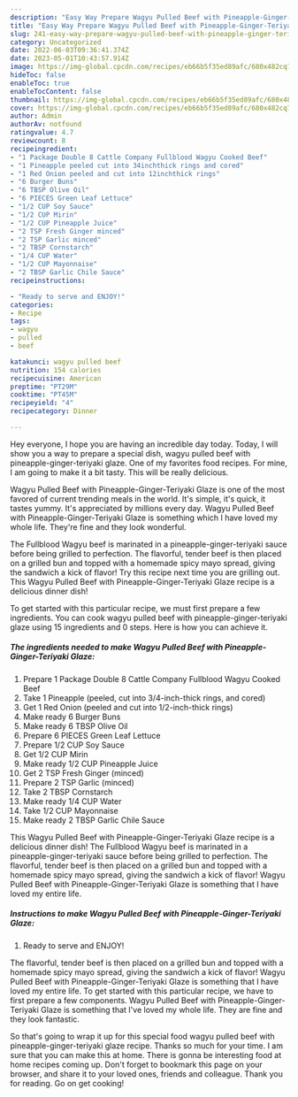 ```yaml
---
description: "Easy Way Prepare Wagyu Pulled Beef with Pineapple-Ginger-Teriyaki Glaze the Delicious"
title: "Easy Way Prepare Wagyu Pulled Beef with Pineapple-Ginger-Teriyaki Glaze the Delicious"
slug: 241-easy-way-prepare-wagyu-pulled-beef-with-pineapple-ginger-teriyaki-glaze-the-delicious
category: Uncategorized
date: 2022-06-03T09:36:41.374Z
date: 2023-05-01T10:43:57.914Z
image: https://img-global.cpcdn.com/recipes/eb66b5f35ed89afc/680x482cq70/wagyu-pulled-beef-with-pineapple-ginger-teriyaki-glaze-recipe-main-photo.jpg
hideToc: false
enableToc: true
enableTocContent: false
thumbnail: https://img-global.cpcdn.com/recipes/eb66b5f35ed89afc/680x482cq70/wagyu-pulled-beef-with-pineapple-ginger-teriyaki-glaze-recipe-main-photo.jpg
cover: https://img-global.cpcdn.com/recipes/eb66b5f35ed89afc/680x482cq70/wagyu-pulled-beef-with-pineapple-ginger-teriyaki-glaze-recipe-main-photo.jpg
author: Admin
authorAv: notfound
ratingvalue: 4.7
reviewcount: 8
recipeingredient:
- "1 Package Double 8 Cattle Company Fullblood Wagyu Cooked Beef"
- "1 Pineapple peeled cut into 34inchthick rings and cored"
- "1 Red Onion peeled and cut into 12inchthick rings"
- "6 Burger Buns"
- "6 TBSP Olive Oil"
- "6 PIECES Green Leaf Lettuce"
- "1/2 CUP Soy Sauce"
- "1/2 CUP Mirin"
- "1/2 CUP Pineapple Juice"
- "2 TSP Fresh Ginger minced"
- "2 TSP Garlic minced"
- "2 TBSP Cornstarch"
- "1/4 CUP Water"
- "1/2 CUP Mayonnaise"
- "2 TBSP Garlic Chile Sauce"
recipeinstructions:

- "Ready to serve and ENJOY!"
categories:
- Recipe
tags:
- wagyu
- pulled
- beef

katakunci: wagyu pulled beef 
nutrition: 154 calories
recipecuisine: American
preptime: "PT29M"
cooktime: "PT45M"
recipeyield: "4"
recipecategory: Dinner

---
```



Hey everyone, I hope you are having an incredible day today. Today, I will show you a way to prepare a special dish, wagyu pulled beef with pineapple-ginger-teriyaki glaze. One of my favorites food recipes. For mine, I am going to make it a bit tasty. This will be really delicious.

Wagyu Pulled Beef with Pineapple-Ginger-Teriyaki Glaze is one of the most favored of current trending meals in the world. It's simple, it's quick, it tastes yummy. It's appreciated by millions every day. Wagyu Pulled Beef with Pineapple-Ginger-Teriyaki Glaze is something which I have loved my whole life. They're fine and they look wonderful.

The Fullblood Wagyu beef is marinated in a pineapple-ginger-teriyaki sauce before being grilled to perfection. The flavorful, tender beef is then placed on a grilled bun and topped with a homemade spicy mayo spread, giving the sandwich a kick of flavor! Try this recipe next time you are grilling out. This Wagyu Pulled Beef with Pineapple-Ginger-Teriyaki Glaze recipe is a delicious dinner dish!


To get started with this particular recipe, we must first prepare a few ingredients. You can cook wagyu pulled beef with pineapple-ginger-teriyaki glaze using 15 ingredients and 0 steps. Here is how you can achieve it.

<!--inarticleads1-->

##### The ingredients needed to make Wagyu Pulled Beef with Pineapple-Ginger-Teriyaki Glaze:

1. Prepare 1 Package Double 8 Cattle Company Fullblood Wagyu Cooked Beef
1. Take 1 Pineapple (peeled, cut into 3/4-inch-thick rings, and cored)
1. Get 1 Red Onion (peeled and cut into 1/2-inch-thick rings)
1. Make ready 6 Burger Buns
1. Make ready 6 TBSP Olive Oil
1. Prepare 6 PIECES Green Leaf Lettuce
1. Prepare 1/2 CUP Soy Sauce
1. Get 1/2 CUP Mirin
1. Make ready 1/2 CUP Pineapple Juice
1. Get 2 TSP Fresh Ginger (minced)
1. Prepare 2 TSP Garlic (minced)
1. Take 2 TBSP Cornstarch
1. Make ready 1/4 CUP Water
1. Take 1/2 CUP Mayonnaise
1. Make ready 2 TBSP Garlic Chile Sauce


This Wagyu Pulled Beef with Pineapple-Ginger-Teriyaki Glaze recipe is a delicious dinner dish! The Fullblood Wagyu beef is marinated in a pineapple-ginger-teriyaki sauce before being grilled to perfection. The flavorful, tender beef is then placed on a grilled bun and topped with a homemade spicy mayo spread, giving the sandwich a kick of flavor! Wagyu Pulled Beef with Pineapple-Ginger-Teriyaki Glaze is something that I have loved my entire life. 

<!--inarticleads2-->

##### Instructions to make Wagyu Pulled Beef with Pineapple-Ginger-Teriyaki Glaze:


1. Ready to serve and ENJOY!

The flavorful, tender beef is then placed on a grilled bun and topped with a homemade spicy mayo spread, giving the sandwich a kick of flavor! Wagyu Pulled Beef with Pineapple-Ginger-Teriyaki Glaze is something that I have loved my entire life. To get started with this particular recipe, we have to first prepare a few components. Wagyu Pulled Beef with Pineapple-Ginger-Teriyaki Glaze is something that I&#39;ve loved my whole life. They are fine and they look fantastic. 

So that's going to wrap it up for this special food wagyu pulled beef with pineapple-ginger-teriyaki glaze recipe. Thanks so much for your time. I am sure that you can make this at home. There is gonna be interesting food at home recipes coming up. Don't forget to bookmark this page on your browser, and share it to your loved ones, friends and colleague. Thank you for reading. Go on get cooking!
